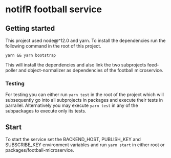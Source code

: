 # notifR football service


## Getting started

This project used node@^12.0 and yarn.
To install the dependencies run the following command in the root of this project.
```
yarn && yarn bootstrap
```

This will install the dependencies and also link the two subprojects feed-poller and object-normalizer as dependencies of the football microservice.

### Testing

For testing you can either run `yarn test` in the root of the project which will subsequently go into all subprojects in packages and execute their tests in parrallel. Alternatively you may execute `yarn test` in any of the subpackages to execute only its tests.

## Start

To start the service set the BACKEND_HOST, PUBLISH_KEY and SUBSCRIBE_KEY environment variables and run `yarn start` in either root or packages/football-microservice.